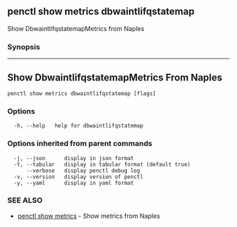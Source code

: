 ## penctl show metrics dbwaintlifqstatemap

Show DbwaintlifqstatemapMetrics from Naples

### Synopsis



---------------------------------
 Show DbwaintlifqstatemapMetrics From Naples 
---------------------------------


```
penctl show metrics dbwaintlifqstatemap [flags]
```

### Options

```
  -h, --help   help for dbwaintlifqstatemap
```

### Options inherited from parent commands

```
  -j, --json      display in json format
  -t, --tabular   display in tabular format (default true)
      --verbose   display penctl debug log
  -v, --version   display version of penctl
  -y, --yaml      display in yaml format
```

### SEE ALSO
* [penctl show metrics](penctl_show_metrics.md)	 - Show metrics from Naples

